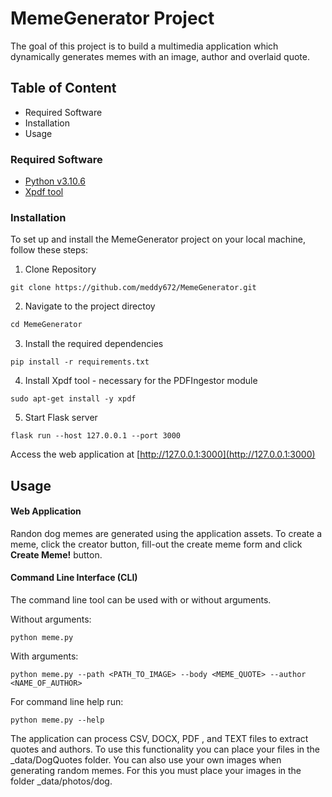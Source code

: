 # MemeGenerator Project
The goal of this project is to build a multimedia application which dynamically generates memes with an image, author and overlaid quote.

## Table of Content
* Required Software
* Installation
* Usage

### Required Software
* [Python v3.10.6](https://www.python.org/downloads/)
* [Xpdf tool](https://www.xpdfreader.com/download.html)

### Installation
To set up and install the MemeGenerator project on your local machine, follow these steps:
1. Clone Repository
```
git clone https://github.com/meddy672/MemeGenerator.git
```
2. Navigate to the project directoy
```javascript
cd MemeGenerator
```
3. Install the required dependencies
```
pip install -r requirements.txt
```
4. Install Xpdf tool - necessary for the PDFIngestor module
```
sudo apt-get install -y xpdf
```
5. Start Flask server
```
flask run --host 127.0.0.1 --port 3000
```
Access the web application at [http://127.0.0.1:3000](http://127.0.0.1:3000)


## Usage

#### Web Application
Randon dog memes are generated using the application assets. To create a meme, click the creator button, fill-out the create meme form and click **Create Meme!** button.

#### Command Line Interface (CLI)
The command line tool can be used with or without arguments. 

Without arguments:
```
python meme.py
```

With arguments:
```
python meme.py --path <PATH_TO_IMAGE> --body <MEME_QUOTE> --author <NAME_OF_AUTHOR>
``` 

For command line help run:
```
python meme.py --help
```

The application can process CSV, DOCX, PDF , and TEXT files to extract quotes and authors. To use this functionality you can place your files in the _data/DogQuotes folder. You can also use your own images when generating random memes. For this you must place your images in the folder _data/photos/dog.






